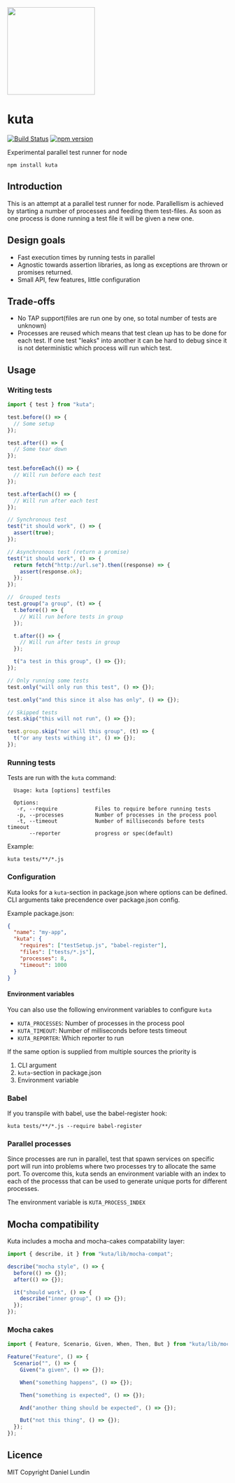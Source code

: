 <img src="https://github.com/daniel-lundin/kuta/raw/master/assets/kuta-logo.png" width=200>

# kuta

[![Build Status](https://travis-ci.org/daniel-lundin/kuta.svg?branch=master)](https://travis-ci.org/daniel-lundin/kuta)
[![npm version](https://badge.fury.io/js/kuta.svg)](https://badge.fury.io/js/kuta)

Experimental parallel test runner for node

`npm install kuta`

## Introduction

This is an attempt at a parallel test runner for node. Parallellism is achieved by starting a number of processes and feeding them test-files. As soon as one process is done running a test file it will be given a new one.

## Design goals

- Fast execution times by running tests in parallel
- Agnostic towards assertion libraries, as long as exceptions are thrown or promises returned.
- Small API, few features, little configuration

## Trade-offs

- No TAP support(files are run one by one, so total number of tests are unknown)
- Processes are reused which means that test clean up has to be done for each test. If one test "leaks" into another it can be hard to debug since it is not deterministic which process will run which test.

## Usage

### Writing tests

```js
import { test } from "kuta";

test.before(() => {
  // Some setup
});

test.after(() => {
  // Some tear down
});

test.beforeEach(() => {
  // Will run before each test
});

test.afterEach(() => {
  // Will run after each test
});

// Synchronous test
test("it should work", () => {
  assert(true);
});

// Asynchronous test (return a promise)
test("it should work", () => {
  return fetch("http://url.se").then((response) => {
    assert(response.ok);
  });
});

//  Grouped tests
test.group("a group", (t) => {
  t.before(() => {
    // Will run before tests in group
  });

  t.after(() => {
    // Will run after tests in group
  });

  t("a test in this group", () => {});
});

// Only running some tests
test.only("will only run this test", () => {});

test.only("and this since it also has only", () => {});

// Skipped tests
test.skip("this will not run", () => {});

test.group.skip("nor will this group", (t) => {
  t("or any tests withing it", () => {});
});
```

### Running tests

Tests are run with the `kuta` command:

```
  Usage: kuta [options] testfiles

  Options:
   -r, --require            Files to require before running tests
   -p, --processes          Number of processes in the process pool
   -t, --timeout            Number of milliseconds before tests timeout
       --reporter           progress or spec(default)
```

Example:

`kuta tests/**/*.js`

### Configuration

Kuta looks for a `kuta`-section in package.json where options can be defined. CLI arguments take precendence over package.json config.

Example package.json:

```json
{
  "name": "my-app",
  "kuta": {
    "requires": ["testSetup.js", "babel-register"],
    "files": ["tests/*.js"],
    "processes": 8,
    "timeout": 1000
  }
}
```

#### Environment variables

You can also use the following environment variables to configure `kuta`

- `KUTA_PROCESSES`: Number of processes in the process pool
- `KUTA_TIMEOUT`: Number of milliseconds before tests timeout
- `KUTA_REPORTER`: Which reporter to run

If the same option is supplied from multiple sources the priority is

1. CLI argument
2. `kuta`-section in package.json
3. Environment variable

### Babel

If you transpile with babel, use the babel-register hook:

`kuta tests/**/*.js --require babel-register`

### Parallel processes

Since processes are run in parallel, test that spawn services on specific port will run into problems where two processes try to allocate the same port. To overcome this, kuta sends an environment variable with an index to each of the processs that can be used to generate unique ports for different processes.

The environment variable is `KUTA_PROCESS_INDEX`

## Mocha compatibility

Kuta includes a mocha and mocha-cakes compatability layer:

```js
import { describe, it } from "kuta/lib/mocha-compat";

describe("mocha style", () => {
  before(() => {});
  after(() => {});

  it("should work", () => {
    describe("inner group", () => {});
  });
});
```

### Mocha cakes

```js
import { Feature, Scenario, Given, When, Then, But } from "kuta/lib/mocha-compat";

Feature("Feature", () => {
  Scenario("", () => {
    Given("a given", () => {});

    When("something happens", () => {});

    Then("something is expected", () => {});

    And("another thing should be expected", () => {});

    But("not this thing", () => {});
  });
});
```

## Licence

MIT Copyright Daniel Lundin
